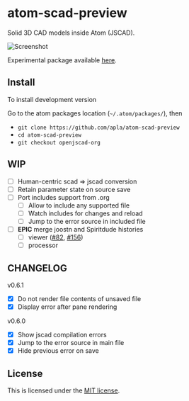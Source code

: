 # atom-scad-preview

Solid 3D CAD models inside Atom (JSCAD).

![Screenshot](https://raw.githubusercontent.com/matiasinsaurralde/atom-scad-preview/master/screenshot.jpg)

Experimental package available [here](https://atom.io/packages/atom-scad-preview).

## Install

To install development version

Go to the atom packages location (`~/.atom/packages/`), then

* `git clone https://github.com/apla/atom-scad-preview`
* `cd atom-scad-preview`
* `git checkout openjscad-org`

## WIP

 * [ ] Human-centric scad => jscad conversion
 * [ ] Retain parameter state on source save
 * [ ] Port includes support from .org
   * [ ] Allow to include any supported file
   * [ ] Watch includes for changes and reload
   * [ ] Jump to the error source in included file
 * [ ] **EPIC** merge joostn and Spiritdude histories
   * [ ] viewer ([#82](https://github.com/joostn/OpenJsCad/pull/82), [#156](https://github.com/Spiritdude/OpenJSCAD.org/pull/156))
   * [ ] processor

## CHANGELOG

v0.6.1

 * [x] Do not render file contents of unsaved file
 * [x] Display error after pane rendering

v0.6.0

 * [x] Show jscad compilation errors
 * [x] Jump to the error source in main file
 * [x] Hide previous error on save

## License

This is licensed under the [MIT license](https://github.com/matiasinsaurralde/atom-scad-preview/blob/master/LICENSE.md).

